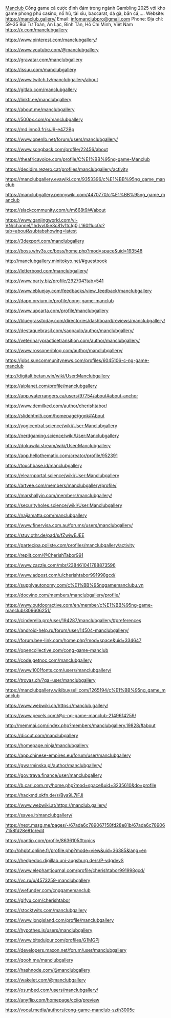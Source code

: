 <a href='https://manclub.gallery/'>Manclub </a> Cổng game cá cược đình đám trong ngành Gambling 2025 với kho game phong phú casino, nổ hũ, tài xỉu, baccarat, đá gà, bắn cá,....
Website: <a href='https://manclub.gallery/'>https://manclub.gallery/</a>
Email: infomanclubpro@gmail.com
Phone: 
Địa chỉ: 59-35 Bùi Tư Toàn, An Lạc, Bình Tân, Hồ Chí Minh, Việt Nam
<a href='https://x.com/manclubgallery'>https://x.com/manclubgallery</a>

<a href='https://www.pinterest.com/manclubgallery/'>https://www.pinterest.com/manclubgallery/</a>

<a href='https://www.youtube.com/@manclubgallery'>https://www.youtube.com/@manclubgallery</a>

<a href='https://gravatar.com/manclubgallery'>https://gravatar.com/manclubgallery</a>

<a href='https://issuu.com/manclubgallery'>https://issuu.com/manclubgallery</a>

<a href='https://www.twitch.tv/manclubgallery/about'>https://www.twitch.tv/manclubgallery/about</a>

<a href='https://gitlab.com/manclubgallery'>https://gitlab.com/manclubgallery</a>

<a href='https://linktr.ee/manclubgallery'>https://linktr.ee/manclubgallery</a>

<a href='https://about.me/manclubgallery'>https://about.me/manclubgallery</a>

<a href='https://500px.com/p/manclubgallery'>https://500px.com/p/manclubgallery</a>

<a href='https://md.inno3.fr/s/J9-e4Z2Bp'>https://md.inno3.fr/s/J9-e4Z2Bp</a>

<a href='https://www.openlb.net/forum/users/manclubgallery/'>https://www.openlb.net/forum/users/manclubgallery/</a>

<a href='https://www.songback.com/profile/22456/about'>https://www.songback.com/profile/22456/about</a>

<a href='https://theafricavoice.com/profile/C%E1%BB%95ng-game-Manclub'>https://theafricavoice.com/profile/C%E1%BB%95ng-game-Manclub</a>

<a href='https://decidim.rezero.cat/profiles/manclubgallery/activity'>https://decidim.rezero.cat/profiles/manclubgallery/activity</a>

<a href='https://manclubgallery.evawiki.com/9353396/c%E1%BB%95ng_game_manclub'>https://manclubgallery.evawiki.com/9353396/c%E1%BB%95ng_game_manclub</a>

<a href='https://manclubgallery.pennywiki.com/4470770/c%E1%BB%95ng_game_manclub'>https://manclubgallery.pennywiki.com/4470770/c%E1%BB%95ng_game_manclub</a>

<a href='https://slackcommunity.com/u/m668t9/#/about'>https://slackcommunity.com/u/m668t9/#/about</a>

<a href='https://www.ganjingworld.com/vi-VN/channel/1hdvv05e3c81v1trJg0jL160f1uc0c?tab=about&subtabshowing=latest'>https://www.ganjingworld.com/vi-VN/channel/1hdvv05e3c81v1trJg0jL160f1uc0c?tab=about&subtabshowing=latest</a>

<a href='https://3dexport.com/manclubgallery'>https://3dexport.com/manclubgallery</a>

<a href='https://boss.why3s.cc/boss/home.php?mod=space&uid=193548'>https://boss.why3s.cc/boss/home.php?mod=space&uid=193548</a>

<a href='http://manclubgallery.minitokyo.net/#guestbook'>http://manclubgallery.minitokyo.net/#guestbook</a>

<a href='https://letterboxd.com/manclubgallery/'>https://letterboxd.com/manclubgallery/</a>

<a href='https://www.party.biz/profile/292704?tab=541'>https://www.party.biz/profile/292704?tab=541</a>

<a href='https://www.ebluejay.com/feedbacks/view_feedback/manclubgallery'>https://www.ebluejay.com/feedbacks/view_feedback/manclubgallery</a>

<a href='https://dapp.orvium.io/profile/cong-game-manclub'>https://dapp.orvium.io/profile/cong-game-manclub</a>

<a href='https://www.upcarta.com/profile/manclubgallery'>https://www.upcarta.com/profile/manclubgallery</a>

<a href='https://bluegrasstoday.com/directories/dashboard/reviews/manclubgallery/'>https://bluegrasstoday.com/directories/dashboard/reviews/manclubgallery/</a>

<a href='https://destaquebrasil.com/saopaulo/author/manclubgallery/'>https://destaquebrasil.com/saopaulo/author/manclubgallery/</a>

<a href='https://veterinarypracticetransition.com/author/manclubgallery/'>https://veterinarypracticetransition.com/author/manclubgallery/</a>

<a href='https://www.rossoneriblog.com/author/manclubgallery/'>https://www.rossoneriblog.com/author/manclubgallery/</a>

<a href='https://jobs.suncommunitynews.com/profiles/6045106-c-ng-game-manclub'>https://jobs.suncommunitynews.com/profiles/6045106-c-ng-game-manclub</a>

<a href='http://digitaltibetan.win/wiki/User:Manclubgallery'>http://digitaltibetan.win/wiki/User:Manclubgallery</a>

<a href='https://aiplanet.com/profile/manclubgallery'>https://aiplanet.com/profile/manclubgallery</a>

<a href='https://app.waterrangers.ca/users/97754/about#about-anchor'>https://app.waterrangers.ca/users/97754/about#about-anchor</a>

<a href='https://www.demilked.com/author/cherishtabor/'>https://www.demilked.com/author/cherishtabor/</a>

<a href='https://slidehtml5.com/homepage/ggnk#About'>https://slidehtml5.com/homepage/ggnk#About</a>

<a href='https://yogicentral.science/wiki/User:Manclubgallery'>https://yogicentral.science/wiki/User:Manclubgallery</a>

<a href='https://nerdgaming.science/wiki/User:Manclubgallery'>https://nerdgaming.science/wiki/User:Manclubgallery</a>

<a href='https://dokuwiki.stream/wiki/User:Manclubgallery'>https://dokuwiki.stream/wiki/User:Manclubgallery</a>

<a href='https://app.hellothematic.com/creator/profile/952391'>https://app.hellothematic.com/creator/profile/952391</a>

<a href='https://touchbase.id/manclubgallery'>https://touchbase.id/manclubgallery</a>

<a href='https://elearnportal.science/wiki/User:Manclubgallery'>https://elearnportal.science/wiki/User:Manclubgallery</a>

<a href='https://artvee.com/members/manclubgallery/profile/'>https://artvee.com/members/manclubgallery/profile/</a>

<a href='https://marshallyin.com/members/manclubgallery/'>https://marshallyin.com/members/manclubgallery/</a>

<a href='https://securityholes.science/wiki/User:Manclubgallery'>https://securityholes.science/wiki/User:Manclubgallery</a>

<a href='https://naijamatta.com/manclubgallery'>https://naijamatta.com/manclubgallery</a>

<a href='https://www.finervisa.com.au/forums/users/manclubgallery/'>https://www.finervisa.com.au/forums/users/manclubgallery/</a>

<a href='https://stuv.othr.de/pad/s/fZwiwEJEE'>https://stuv.othr.de/pad/s/fZwiwEJEE</a>

<a href='https://partecipa.poliste.com/profiles/manclubgallery/activity'>https://partecipa.poliste.com/profiles/manclubgallery/activity</a>

<a href='https://replit.com/@CherishTabor991'>https://replit.com/@CherishTabor991</a>

<a href='https://www.zazzle.com/mbr/238461041788873596'>https://www.zazzle.com/mbr/238461041788873596</a>

<a href='https://www.adpost.com/u/cherishtabor991998gcd/'>https://www.adpost.com/u/cherishtabor991998gcd/</a>

<a href='https://supplyautonomy.com/c%E1%BB%95nggamemanclubu.vn'>https://supplyautonomy.com/c%E1%BB%95nggamemanclubu.vn</a>

<a href='https://docvino.com/members/manclubgallery/profile/'>https://docvino.com/members/manclubgallery/profile/</a>

<a href='https://www.outdooractive.com/en/member/c%E1%BB%95ng-game-manclub/309606251/'>https://www.outdooractive.com/en/member/c%E1%BB%95ng-game-manclub/309606251/</a>

<a href='https://cinderella.pro/user/194287/manclubgallery/#preferences'>https://cinderella.pro/user/194287/manclubgallery/#preferences</a>

<a href='https://android-help.ru/forum/user/14504-manclubgallery/'>https://android-help.ru/forum/user/14504-manclubgallery/</a>

<a href='https://forum.bee-link.com/home.php?mod=space&uid=334647'>https://forum.bee-link.com/home.php?mod=space&uid=334647</a>

<a href='https://opencollective.com/cong-game-manclub'>https://opencollective.com/cong-game-manclub</a>

<a href='https://code.getnoc.com/manclubgallery'>https://code.getnoc.com/manclubgallery</a>

<a href='https://www.1001fonts.com/users/manclubgallery/'>https://www.1001fonts.com/users/manclubgallery/</a>

<a href='https://trovas.ch/?qa=user/manclubgallery'>https://trovas.ch/?qa=user/manclubgallery</a>

<a href='https://manclubgallery.wikibuysell.com/1265194/c%E1%BB%95ng_game_manclub'>https://manclubgallery.wikibuysell.com/1265194/c%E1%BB%95ng_game_manclub</a>

<a href='https://www.webwiki.ch/https://manclub.gallery/'>https://www.webwiki.ch/https://manclub.gallery/</a>

<a href='https://www.pexels.com/@c-ng-game-manclub-2149614259/'>https://www.pexels.com/@c-ng-game-manclub-2149614259/</a>

<a href='http://memmai.com/index.php?members/manclubgallery.19828/#about'>http://memmai.com/index.php?members/manclubgallery.19828/#about</a>

<a href='https://diccut.com/manclubgallery'>https://diccut.com/manclubgallery</a>

<a href='https://homepage.ninja/manclubgallery'>https://homepage.ninja/manclubgallery</a>

<a href='https://app.chinese-empires.eu/forum/user/manclubgallery'>https://app.chinese-empires.eu/forum/user/manclubgallery</a>

<a href='https://gwarminska.pl/author/manclubgallery/'>https://gwarminska.pl/author/manclubgallery/</a>

<a href='https://gov.trava.finance/user/manclubgallery'>https://gov.trava.finance/user/manclubgallery</a>

<a href='https://b.cari.com.my/home.php?mod=space&uid=3235610&do=profile'>https://b.cari.com.my/home.php?mod=space&uid=3235610&do=profile</a>

<a href='https://hackmd.okfn.de/s/Bya9L7iFJl'>https://hackmd.okfn.de/s/Bya9L7iFJl</a>

<a href='https://www.webwiki.at/https://manclub.gallery/'>https://www.webwiki.at/https://manclub.gallery/</a>

<a href='https://savee.it/manclubgallery/'>https://savee.it/manclubgallery/</a>

<a href='https://next.mssg.me/pages/-/67ada6c789067158fd28e81b/67ada6c789067158fd28e81c/edit'>https://next.mssg.me/pages/-/67ada6c789067158fd28e81b/67ada6c789067158fd28e81c/edit</a>

<a href='https://pantip.com/profile/8636105#topics'>https://pantip.com/profile/8636105#topics</a>

<a href='http://phpbt.online.fr/profile.php?mode=view&uid=36385&lang=en'>http://phpbt.online.fr/profile.php?mode=view&uid=36385&lang=en</a>

<a href='https://hedgedoc.digillab.uni-augsburg.de/s/P-vdgdvvS'>https://hedgedoc.digillab.uni-augsburg.de/s/P-vdgdvvS</a>

<a href='https://www.elephantjournal.com/profile/cherishtabor991998gcd/'>https://www.elephantjournal.com/profile/cherishtabor991998gcd/</a>

<a href='https://vc.ru/u/4573259-manclubgallery'>https://vc.ru/u/4573259-manclubgallery</a>

<a href='https://wefunder.com/cnggamemanclub'>https://wefunder.com/cnggamemanclub</a>

<a href='https://gifyu.com/cherishtabor'>https://gifyu.com/cherishtabor</a>

<a href='https://stocktwits.com/manclubgallery'>https://stocktwits.com/manclubgallery</a>

<a href='https://www.longisland.com/profile/manclubgallery'>https://www.longisland.com/profile/manclubgallery</a>

<a href='https://hypothes.is/users/manclubgallery'>https://hypothes.is/users/manclubgallery</a>

<a href='https://www.bitsdujour.com/profiles/G1MGPj'>https://www.bitsdujour.com/profiles/G1MGPj</a>

<a href='https://developers.maxon.net/forum/user/manclubgallery'>https://developers.maxon.net/forum/user/manclubgallery</a>

<a href='https://qooh.me/manclubgallery'>https://qooh.me/manclubgallery</a>

<a href='https://hashnode.com/@manclubgallery'>https://hashnode.com/@manclubgallery</a>

<a href='https://wakelet.com/@manclubgallery'>https://wakelet.com/@manclubgallery</a>

<a href='https://os.mbed.com/users/manclubgallery/'>https://os.mbed.com/users/manclubgallery/</a>

<a href='https://anyflip.com/homepage/cciiq/preview'>https://anyflip.com/homepage/cciiq/preview</a>

<a href='https://vocal.media/authors/cong-game-manclub-szth3005c'>https://vocal.media/authors/cong-game-manclub-szth3005c</a>




